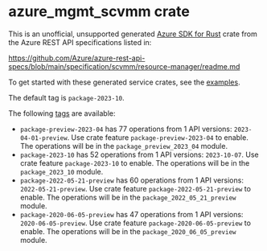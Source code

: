 # azure_mgmt_scvmm crate

This is an unofficial, unsupported generated [Azure SDK for Rust](https://github.com/Azure/azure-sdk-for-rust/tree/legacy) crate from the Azure REST API specifications listed in:

https://github.com/Azure/azure-rest-api-specs/blob/main/specification/scvmm/resource-manager/readme.md

To get started with these generated service crates, see the [examples](https://github.com/Azure/azure-sdk-for-rust/blob/legacy/services/README.md#examples).

The default tag is `package-2023-10`.

The following [tags](https://github.com/Azure/azure-sdk-for-rust/blob/legacy/services/tags.md) are available:

- `package-preview-2023-04` has 77 operations from 1 API versions: `2023-04-01-preview`. Use crate feature `package-preview-2023-04` to enable. The operations will be in the `package_preview_2023_04` module.
- `package-2023-10` has 52 operations from 1 API versions: `2023-10-07`. Use crate feature `package-2023-10` to enable. The operations will be in the `package_2023_10` module.
- `package-2022-05-21-preview` has 60 operations from 1 API versions: `2022-05-21-preview`. Use crate feature `package-2022-05-21-preview` to enable. The operations will be in the `package_2022_05_21_preview` module.
- `package-2020-06-05-preview` has 47 operations from 1 API versions: `2020-06-05-preview`. Use crate feature `package-2020-06-05-preview` to enable. The operations will be in the `package_2020_06_05_preview` module.
